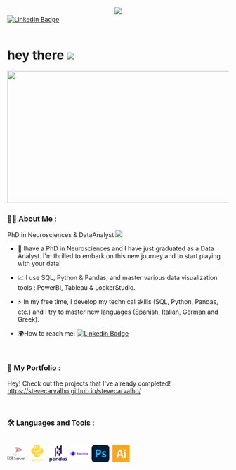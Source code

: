 <div id="header" align="center">
  <img src="https://media.giphy.com/media/XGDJ1ExcBfvzYdBGbi/giphy.gif?cid=790b76113k6hfll3mfbyndwmlzg9qwsiw68fc8a1j82h6thn&ep=v1_stickers_search&rid=giphy.gif&ct=s" width="200"/>
</div>
<div id="badges">
  <a href="https://www.linkedin.com/in/steve-carvalho-89b55a19/">
    <img src="https://img.shields.io/badge/LinkedIn-blue?style=for-the-badge&logo=linkedin&logoColor=white" alt="LinkedIn Badge"/>
  </a>
</div>
<img src="https://komarev.com/ghpvc/?username=stevecarvalho&style=flat-square&color=blue" alt=""/>
<h1>
  hey there
  <img src="https://media.giphy.com/media/hvRJCLFzcasrR4ia7z/giphy.gif" width="30px"/>
</h1>

<div align="center">
  <img src="https://media.giphy.com/media/dWesBcTLavkZuG35MI/giphy.gif" width="600" height="300"/>
</div>


### :man_technologist: About Me :
PhD in Neurosciences & DataAnalyst <img src="https://media.giphy.com/media/v1.Y2lkPTc5MGI3NjExMm54ZzdkM2N5cm9tZTR3M280eDl1YXVwMzJ2bjByaTRidHBxMHl6dSZlcD12MV9pbnRlcm5hbF9naWZfYnlfaWQmY3Q9cw/5ndklThG9vUUdTmgMn/giphy.gif" width="30">

- :telescope: Ihave a PhD in Neurosciences and I have just graduated as a Data Analyst. I'm thrilled to embark on this new journey and to start playing with your data!

- :chart_with_upwards_trend: I use SQL, Python & Pandas, and master various data visualization tools : PowerBI, Tableau & LookerStudio.

- :zap: In my free time, I develop my technical skills (SQL, Python, Pandas, etc.) and I try to master new languages (Spanish, Italian, German and Greek).

- :earth_africa:How to reach me:  [![Linkedin Badge](https://img.shields.io/badge/-LinkedIn-blue?style=flat&logo=Linkedin&logoColor=white)](https://www.linkedin.com/in/steve-carvalho-89b55a19/?locale=en_US)

  
<br>

### :test_tube: My Portfolio :
Hey! Check out the projects that I've already completed! https://stevecarvalho.github.io/stevecarvalho/

<br>

### :hammer_and_wrench: Languages and Tools :
<br>
<div>
  <img src="https://github.com/devicons/devicon/blob/master/icons/microsoftsqlserver/microsoftsqlserver-original-wordmark.svg" title="Java" alt="Java" width="40" height="40"/>&nbsp;
  <img src="https://github.com/devicons/devicon/blob/master/icons/python/python-plain-wordmark.svg" title="React" alt="React" width="40" height="40"/>&nbsp;
  <img src="https://github.com/devicons/devicon/blob/master/icons/pandas/pandas-original-wordmark.svg" title="Spring" alt="Spring" width="40" height="40"/>&nbsp;
  <img src="https://github.com/devicons/devicon/blob/master/icons/insomnia/insomnia-plain-wordmark.svg" title="React" alt="React" width="40" height="40"/>&nbsp;
  <img src="https://github.com/devicons/devicon/blob/master/icons/photoshop/photoshop-original.svg" title="Spring" alt="Spring" width="40" height="40"/>&nbsp;
  <img src="https://github.com/devicons/devicon/blob/master/icons/illustrator/illustrator-plain.svg" title="Java" alt="Java" width="40" height="40"/>&nbsp;
</div>
